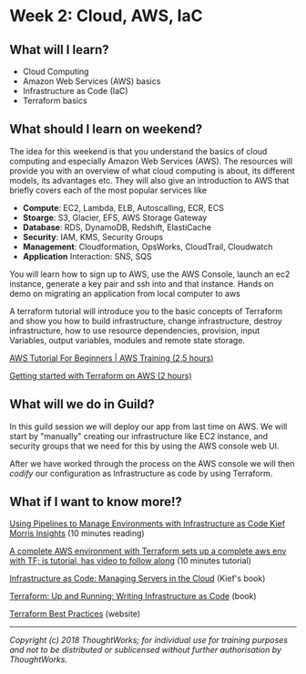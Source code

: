 # Week 2: Cloud, AWS, IaC

## What will I learn?
- Cloud Computing
- Amazon Web Services (AWS) basics
- Infrastructure as Code (IaC)
- Terraform basics

## What should I learn on weekend?
The idea for this weekend is that you understand the basics of cloud computing and especially Amazon Web Services (AWS). The resources will provide you with an overview of what cloud computing is about, its different models, its advantages etc. They will also give an introduction to AWS that briefly covers each of the most popular services like
- **Compute**: EC2, Lambda, ELB, Autoscalling, ECR, ECS
- **Stoarge**: S3, Glacier, EFS, AWS Storage Gateway
- **Database**: RDS, DynamoDB, Redshift, ElastiCache
- **Security**: IAM, KMS, Security Groups
- **Management**: Cloudformation, OpsWorks, CloudTrail, Cloudwatch
- **Application** Interaction: SNS, SQS

You will learn how to sign up to AWS, use the AWS Console, launch an ec2 instance, generate a key pair and ssh into and that instance.
Hands on demo on migrating an application from local computer to aws

A terraform tutorial will introduce you to the basic concepts of Terraform and show you how to build infrastructure, change infrastructure, destroy infrastructure, how to use resource dependencies, provision, input Variables, output variables, modules and remote state storage.

[AWS Tutorial For Beginners | AWS Training (2,5 hours)](https://www.youtube.com/watch?v=MmsoIcYrXJU)

[Getting started with Terraform on AWS (2 hours)](https://learn.hashicorp.com/terraform/getting-started/install)

## What will we do in Guild?

In this guild session we will deploy our app from last time on AWS.
We will start by "manually" creating our infrastructure like EC2 instance, and security groups that we need for this by using the AWS console web UI.

After we have worked through the process on the AWS console we will then _codify_ our configuration as Infrastructure as code by using Terraform. 

## What if I want to know more!?

[Using Pipelines to Manage Environments with Infrastructure as Code	Kief Morris Insights](https://www.thoughtworks.com/de/insights/blog/using-pipelines-manage-environments-infrastructure-code-0) (10 minutes reading)

[A complete AWS environment with Terraform sets up a complete aws env with TF; is tutorial, has video to follow along](https://linuxacademy.com/guide/13922-a-complete-aws-environment-with-terraform/) (10 minutes tutorial)

[Infrastructure as Code: Managing Servers in the Cloud](https://www.amazon.com/Infrastructure-Code-Managing-Servers-Cloud/dp/1491924357) (Kief's book)

[Terraform: Up and Running: Writing Infrastructure as Code](https://www.amazon.com/Terraform-Running-Writing-Infrastructure-Code-ebook/dp/B06XKHGJHP) (book)

[Terraform Best Practices](https://www.terraform-best-practices.com) (website)

---

*Copyright (c) 2018 ThoughtWorks; for individual use for training purposes and not to be distributed or sublicensed without further authorisation by ThoughtWorks.*
